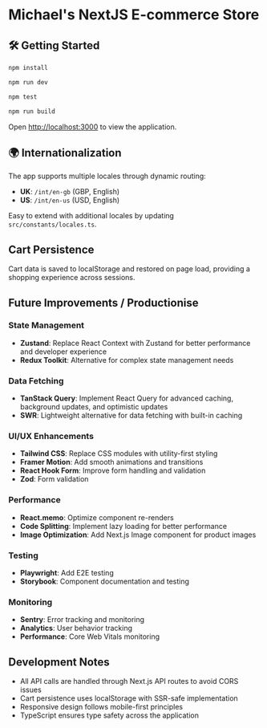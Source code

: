 # Michael's NextJS E-commerce Store

## 🛠️ Getting Started

```bash
npm install

npm run dev

npm test

npm run build
```

Open [http://localhost:3000](http://localhost:3000) to view the application.

## 🌍 Internationalization

The app supports multiple locales through dynamic routing:

- **UK**: `/int/en-gb` (GBP, English)
- **US**: `/int/en-us` (USD, English)

Easy to extend with additional locales by updating `src/constants/locales.ts`.

## Cart Persistence

Cart data is saved to localStorage and restored on page load, providing a shopping experience across sessions.

## Future Improvements / Productionise

### State Management

- **Zustand**: Replace React Context with Zustand for better performance and developer experience
- **Redux Toolkit**: Alternative for complex state management needs

### Data Fetching

- **TanStack Query**: Implement React Query for advanced caching, background updates, and optimistic updates
- **SWR**: Lightweight alternative for data fetching with built-in caching

### UI/UX Enhancements

- **Tailwind CSS**: Replace CSS modules with utility-first styling
- **Framer Motion**: Add smooth animations and transitions
- **React Hook Form**: Improve form handling and validation
- **Zod**: Form validation

### Performance

- **React.memo**: Optimize component re-renders
- **Code Splitting**: Implement lazy loading for better performance
- **Image Optimization**: Add Next.js Image component for product images

### Testing

- **Playwright**: Add E2E testing
- **Storybook**: Component documentation and testing

### Monitoring

- **Sentry**: Error tracking and monitoring
- **Analytics**: User behavior tracking
- **Performance**: Core Web Vitals monitoring

## Development Notes

- All API calls are handled through Next.js API routes to avoid CORS issues
- Cart persistence uses localStorage with SSR-safe implementation
- Responsive design follows mobile-first principles
- TypeScript ensures type safety across the application
